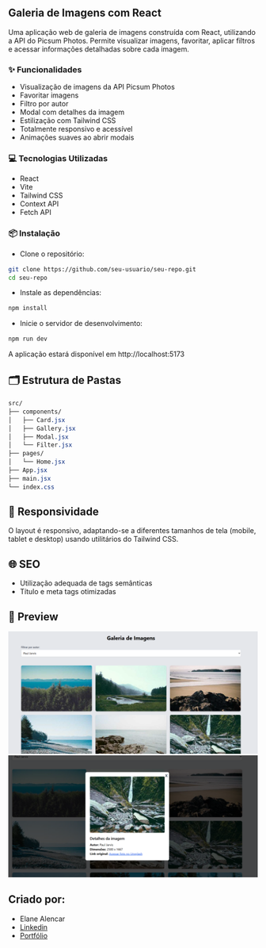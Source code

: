## Galeria de Imagens com React

Uma aplicação web de galeria de imagens construída com React, utilizando a API do Picsum Photos. Permite visualizar imagens, favoritar, aplicar filtros e acessar informações detalhadas sobre cada imagem.

### ✨ Funcionalidades
- Visualização de imagens da API Picsum Photos
- Favoritar imagens
- Filtro por autor
- Modal com detalhes da imagem
- Estilização com Tailwind CSS
- Totalmente responsivo e acessível
- Animações suaves ao abrir modais

### 💻 Tecnologias Utilizadas
- React
- Vite
- Tailwind CSS
- Context API
- Fetch API

### 📦 Instalação
- Clone o repositório:
```bash
git clone https://github.com/seu-usuario/seu-repo.git
cd seu-repo
```

- Instale as dependências:
```bash
npm install
```

- Inicie o servidor de desenvolvimento:
```bash
npm run dev
```

A aplicação estará disponível em http://localhost:5173


## 🗂️ Estrutura de Pastas
```css
src/
├── components/
│   ├── Card.jsx
│   ├── Gallery.jsx
│   ├── Modal.jsx
│   └── Filter.jsx
├── pages/
│   └── Home.jsx
├── App.jsx
├── main.jsx
└── index.css
```

## 📱 Responsividade

O layout é responsivo, adaptando-se a diferentes tamanhos de tela (mobile, tablet e desktop) usando utilitários do Tailwind CSS.


## 🌐 SEO
- Utilização adequada de tags semânticas
- Título e meta tags otimizadas

## 📸 Preview

![Preview](public/preview.png)
![Preview Modal](public/preview2.png)

## Criado por:

- Elane Alencar
- [Linkedin](https://linkedin.com/in/elanealencar)
- [Portfólio](https://portfolio-elanealencar.vercel.app/)